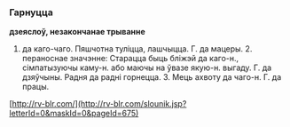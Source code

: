 ### Гарнуцца
**дзеяслоў, незакончанае трыванне**

1. да каго-чаго. Пяшчотна туліцца, лашчыцца. Г. да мацеры. 2. пераноснае значэнне: Старацца быць бліжэй да каго-н., сімпатызуючы каму-н. або маючы на ўвазе якую-н. выгаду. Г. да дзяўчыны. Радня да радні горнецца. 3. Мець ахвоту да чаго-н. Г. да працы.

<a rel="author">[http://rv-blr.com/](http://rv-blr.com/slounik.jsp?letterId=0&maskId=0&pageId=675)</a>
